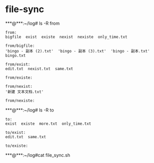 # file-sync
\*\*\*@\*\*\*:~/log# ls -R from
```
from:
bigfile  exist  existe  nexist  nexiste  only_time.txt

from/bigfile:
'bingo - 副本 (2).txt'  'bingo - 副本 (3).txt'  'bingo - 副本.txt'   bingo.txt

from/exist:
edit.txt  nexist.txt  same.txt

from/existe:

from/nexist:
'新建 文本文档.txt'

from/nexiste:
```
\*\*\*@\*\*\*:~/log# ls -R to
```
to:
exist  existe  more.txt  only_time.txt

to/exist:
edit.txt  same.txt

to/existe:
```
\*\*\*@\*\*\*:~/log#cat file_sync.sh
